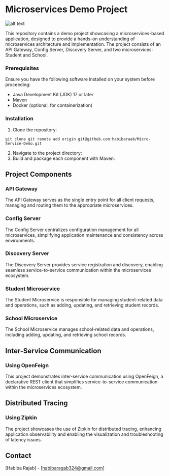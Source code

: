 # Microservices Demo Project


![alt text](diagram.png)

This repository contains a demo project showcasing a microservices-based application, designed to provide a hands-on understanding of microservices architecture and implementation. The project consists of an API Gateway, Config Server, Discovery Server, and two microservices: Student and School.




### Prerequisites

Ensure you have the following software installed on your system before proceeding:

- Java Development Kit (JDK) 17 or later
- Maven
- Docker (optional, for containerization)

### Installation

1. Clone the repository:

```git clone git remote add origin git@github.com:habibaraab/Micro-Service-Demo.git```

2. Navigate to the project directory:
3. Build and package each component with Maven:


## Project Components

### API Gateway

The API Gateway serves as the single entry point for all client requests, managing and routing them to the appropriate microservices.

### Config Server

The Config Server centralizes configuration management for all microservices, simplifying application maintenance and consistency across environments.

### Discovery Server

The Discovery Server provides service registration and discovery, enabling seamless service-to-service communication within the microservices ecosystem.

### Student Microservice

The Student Microservice is responsible for managing student-related data and operations, such as adding, updating, and retrieving student records.

### School Microservice

The School Microservice manages school-related data and operations, including adding, updating, and retrieving school records.

## Inter-Service Communication

### Using OpenFeign

This project demonstrates inter-service communication using OpenFeign, a declarative REST client that simplifies service-to-service communication within the microservices ecosystem.

## Distributed Tracing

### Using Zipkin

The project showcases the use of Zipkin for distributed tracing, enhancing application observability and enabling the visualization and troubleshooting of latency issues.



## Contact

[Habiba Rajab] - [habibaragab324@gmail.com]


